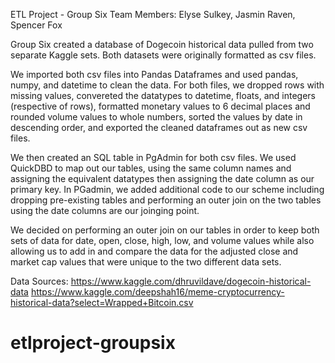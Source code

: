ETL Project - Group Six
Team Members:   Elyse Sulkey, Jasmin Raven, Spencer Fox

Group Six created a database of Dogecoin historical data pulled from two separate Kaggle sets. Both datasets were originally formatted as csv files. 

We imported both csv files into Pandas Dataframes and used pandas, numpy, and datetime to clean the data. For both files, we dropped rows with missing values, convereted the datatypes to datetime, floats, and integers (respective of rows), formatted monetary values to 6 decimal places and rounded volume values to whole numbers, sorted the values by date in descending order, and exported the cleaned dataframes out as new csv files.   

We then created an SQL table in PgAdmin for both csv files. We used QuickDBD to map out our tables, using the same column names and assigning the equivalent datatypes then assigning the date column as our primary key. In PGadmin, we added additional code to our scheme including dropping pre-existing tables and performing an outer join on the two tables using the date columns are our joinging point.  

We decided on performing an outer join on our tables in order to keep both sets of data for date, open, close, high, low, and volume values while also allowing us to add in and compare the data for the adjusted close and market cap values that were unique to the two different data sets. 

Data Sources:
https://www.kaggle.com/dhruvildave/dogecoin-historical-data
https://www.kaggle.com/deepshah16/meme-cryptocurrency-historical-data?select=Wrapped+Bitcoin.csv
# etlproject-groupsix
